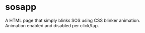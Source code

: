# sosapp
A HTML page that simply blinks SOS using CSS blinker animation. Animation enabled and disabled per click/tap.
